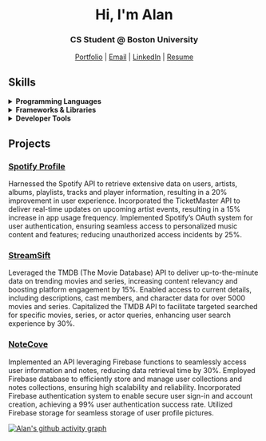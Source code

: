 <h1 align="center">Hi, I'm Alan</h1>
<h3 align="center">CS Student @ Boston University</h3>

<p align="center">
  <a href="https://alanv2.netlify.app/" target="_blank">Portfolio</a> |
  <a href="mailto:alanl07905@gmail.com" target="_blank">Email</a> |
  <a href="https://www.linkedin.com/in/alanl193/" target="_blank">LinkedIn</a> |
  <a href="https://alanv2.netlify.app/resume.pdf" target="_blank">Resume</a>
</p>

## Skills

<details>
  <summary><strong>Programming Languages</strong></summary>
  <p align="left">
    <img src="https://img.shields.io/badge/-JavaScript-F7DF1E?style=for-the-badge&logo=javascript&logoColor=black" alt="JavaScript">
    <img src="https://img.shields.io/badge/html5-%23E34F26.svg?style=for-the-badge&logo=html5&logoColor=white" alt="HTML">
    <img src="https://img.shields.io/badge/css3-%231572B6.svg?style=for-the-badge&logo=css3&logoColor=white" alt="CSS">
    <img src="https://img.shields.io/badge/java-%23ED8B00?style=for-the-badge&logo=openjdk&logoColor=white" alt="Java">
    <img src="https://img.shields.io/badge/python-3670A0?style=for-the-badge&logo=python&logoColor=ffdd54" alt="Python">
    <img src="https://img.shields.io/badge/shell_script-%23121011.svg?style=for-the-badge&logo=gnu-bash&logoColor=white" alt="Bash/Shell">
    <img src="https://img.shields.io/badge/assembly%20script-%23000000.svg?style=for-the-badge&logo=assemblyscript&logoColor=white" alt="Assembly">
    <img src="https://img.shields.io/badge/OCaml-%23E98407.svg?style=for-the-badge&logo=ocaml&logoColor=white" alt="OCaml">
    <img src="https://img.shields.io/badge/latex-%23008080.svg?style=for-the-badge&logo=latex&logoColor=white" alt="LaTeX">
    <img src="https://img.shields.io/badge/markdown-%23000000.svg?style=for-the-badge&logo=markdown&logoColor=white" alt="Markdown">
  </p>
</details>

<details>
  <summary><strong>Frameworks & Libraries</strong></summary>
  <p align="left">
    <img src="https://img.shields.io/badge/react-%2320232a.svg?style=for-the-badge&logo=react&logoColor=%2361DAFB" alt="ReactJS">
    <img src="https://img.shields.io/badge/express.js-%23404d59.svg?style=for-the-badge&logo=express&logoColor=%2361DAFB" alt="ExpressJS">
    <img src="https://img.shields.io/badge/Next-black?style=for-the-badge&logo=next.js&logoColor=white" alt="NextJS">
    <img src="https://img.shields.io/badge/vite-%23646CFF.svg?style=for-the-badge&logo=vite&logoColor=white" alt="ViteJS">
    <img src="https://img.shields.io/badge/bootstrap-%238511FA.svg?style=for-the-badge&logo=bootstrap&logoColor=white" alt="Bootstrap">
    <img src="https://img.shields.io/badge/MUI-%230081CB.svg?style=for-the-badge&logo=mui&logoColor=white" alt="MaterialUI">
    <img src="https://img.shields.io/badge/node.js-6DA55F?style=for-the-badge&logo=node.js&logoColor=white" alt="NodeJS">
    <img src="https://img.shields.io/badge/NPM-%23CB3837.svg?style=for-the-badge&logo=npm&logoColor=white" alt="NPM">
    <img src="https://img.shields.io/badge/tailwindcss-%2338B2AC.svg?style=for-the-badge&logo=tailwind-css&logoColor=white" alt="TailwindCSS">
    <img src="https://img.shields.io/badge/numpy-%23013243.svg?style=for-the-badge&logo=numpy&logoColor=white" alt="NumPy">
  </p>
</details>

<details>
  <summary><strong>Developer Tools</strong></summary>
  <p align="left">
    <img src="https://img.shields.io/badge/git-%23F05033.svg?style=for-the-badge&logo=git&logoColor=white" alt="Git">
    <img src="https://img.shields.io/badge/github-%23121011.svg?style=for-the-badge&logo=github&logoColor=white" alt="Github">
    <img src="https://img.shields.io/badge/Postman-FF6C37?style=for-the-badge&logo=postman&logoColor=white" alt="Postman">
    <img src="https://img.shields.io/badge/Visual%20Studio%20Code-0078d7.svg?style=for-the-badge&logo=visual-studio-code&logoColor=white" alt="VSC">
    <img src="https://img.shields.io/badge/webstorm-143?style=for-the-badge&logo=webstorm&logoColor=white&color=black" alt="Webstorm">
    <img src="https://img.shields.io/badge/firebase-a08021?style=for-the-badge&logo=firebase&logoColor=ffcd34" alt="Firebase">
    <img src="https://img.shields.io/badge/jupyter-%23FA0F00.svg?style=for-the-badge&logo=jupyter&logoColor=white" alt="Jupyter">
    <img src="https://img.shields.io/badge/netlify-%23000000.svg?style=for-the-badge&logo=netlify&logoColor=#00C7B7" alt="Netlify">
    <img src="https://img.shields.io/badge/vercel-%23000000.svg?style=for-the-badge&logo=vercel&logoColor=white" alt="Vercel">
    <img src="https://img.shields.io/badge/Emacs-%237F5AB6.svg?&style=for-the-badge&logo=gnu-emacs&logoColor=white" alt="Emacs">
    <img src="https://img.shields.io/badge/Spyder-838485?style=for-the-badge&logo=spyder%20ide&logoColor=maroon" alt="Spyder">
  </p>
</details>

## Projects

### [Spotify Profile](https://sprofile.onrender.com/)
Harnessed the Spotify API to retrieve extensive data on users, artists, albums, playlists, tracks and player
information, resulting in a 20% improvement in user experience. Incorporated the TicketMaster API to deliver 
real-time updates on upcoming artist events, resulting in a 15% increase in app usage frequency. Implemented 
Spotify’s OAuth system for user authentication, ensuring seamless access to personalized music content and 
features; reducing unauthorized access incidents by 25%.

### [StreamSift](https://streamsift.netlify.app/)
Leveraged the TMDB (The Movie Database) API to deliver up-to-the-minute data on trending movies and series,
increasing content relevancy and boosting platform engagement by 15%. Enabled access to current details, 
including descriptions, cast members, and character data for over 5000 movies and series. Capitalized the 
TMDB API to facilitate targeted searched for specific movies, series, or actor queries, enhancing
user search experience by 30%.

### [NoteCove](https://notecove.netlify.app/)
Implemented an API leveraging Firebase functions to seamlessly access user information and notes, reducing data 
retrieval time by 30%. Employed Firebase database to efficiently store and manage user collections and notes 
collections, ensuring high scalability and reliability. Incorporated Firebase authentication system to enable 
secure user sign-in and account creation, achieving a 99% user authentication success rate. Utilized Firebase 
storage for seamless storage of user profile pictures.

[![Alan's github activity graph](https://github-readme-activity-graph.vercel.app/graph?username=Alan0893&theme=react&area_color=61DAFB&area=true&radius=6)](https://github-readme-activity-graph.vercel.app/graph?username=Alan0893&theme=react&area_color=61DAFB&area=true&radius=6)
